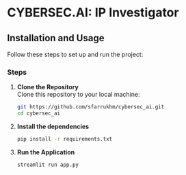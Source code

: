 # CYBERSEC.AI:  IP Investigator

## Installation and Usage

Follow these steps to set up and run the project:

### Steps

1. **Clone the Repository**  
   Clone this repository to your local machine:  
   
   ```bash
   git https://github.com/sfarrukhm/cybersec_ai.git
   cd cybersec_ai
   ```

2. **Install the dependencies**
   
   ```bash
   pip install -r requirements.txt
   ```

3. **Run the Application**
   
   ```bash
   streamlit run app.py
   ```
